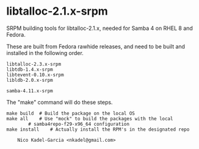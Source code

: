 libtalloc-2.1.x-srpm
====================

SRPM building tools for libtalloc-2.1.x, needed for Samba 4 on RHEL 8 and Fedora.

These are built from Fedora rawhide releases, and need to be built and
installed in the following order.

	libtalloc-2.3.x-srpm
	libtdb-1.4.x-srpm
	libtevent-0.10.x-srpm
	libldb-2.0.x-srpm

	samba-4.11.x-srpm

The "make" command will do these steps.

	make build	# Build the package on the local OS
	make all	# Use "mock" to build the packages with the local
			# samba4repo-f29-x96_64 configuration
	make install	# Actually install the RPM's in the designated repo

		Nico Kadel-Garcia <nkadel@gmail.com>
